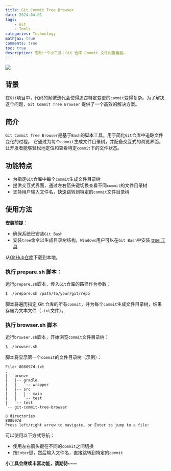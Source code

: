 ```yaml
---
title: Git Commit Tree Browser
date: 2024.04.01
tags: 
    - Git
    - Tools
categories: Technology  
mathjax: true
comments: true
toc: true
description: 安利一个小工具：Git 仓库 Commit 文件树查看器。
---
```


![](https://wyiyi.github.io/amber/contents/2024/git.gif)

## 背景
在`Git`项目中，代码的频繁迭代会使得追踪特定变更的`commit`变得复杂。为了解决这个问题，`Git Commit Tree Browser` 提供了一个高效的解决方案。

## 简介
`Git Commit Tree Browser`是基于`Bash`的脚本工具，用于简化`Git`仓库中追踪文件变化的过程。
它通过为每个`commit`生成文件目录树，并配备交互式的浏览界面，让开发者能够轻松地定位和查看特定`commit`下的文件状态。

## 功能特点
* 为指定`Git`仓库中每个`commit`生成文件目录树
* 提供交互式界面，通过左右箭头键切换查看不同`commit`的文件目录树
* 支持用户输入文件名，快速跳转到特定的`commit`文件目录树

## 使用方法

**安装前提**：
- 确保系统已安装`Git Bash`
- 安装`tree`命令以生成目录树结构，`Windows`用户可以在`Git Bash`中安装 [tree 工具](https://gnuwin32.sourceforge.net/packages/tree.htm)

从[GitHub仓库](https://github.com/AlphaHinex/git-commit-tree-browser)下载到本地。

### 执行 prepare.sh 脚本：

运行`prepare.sh`脚本，传入`Git`仓库的路径作为参数：

```bash
$ ./prepare.sh /path/to/your/git/repo
```

脚本将遍历指定 Git 仓库的所有`commit`，并为每个`commit`生成文件目录树，结果存储为文本文件（`.txt`文件）。

### 执行 browser.sh 脚本

运行`browser.sh`脚本，开始浏览`commit`文件目录树：

```bash
$ ./browser.sh
```

脚本将显示第一个`commit`的文件目录树（示例）：

```
File: 808097d.txt
.
|-- bronze
|   |-- gradle
|   |   `-- wrapper
|   |-- src
|   |   |-- main
|   |   `-- test
|   `-- test
`-- git-commit-tree-browser

8 directories
808097d
Press left/right arrow to navigate, or Enter to jump to a file:
```

可以使用以下方式导航：

* 使用左右箭头键在不同的`commit`之间切换
* 按`Enter`键，然后输入文件名，直接跳转到特定的`commit`

**小工具会继续丰富功能，请期待~~~**
